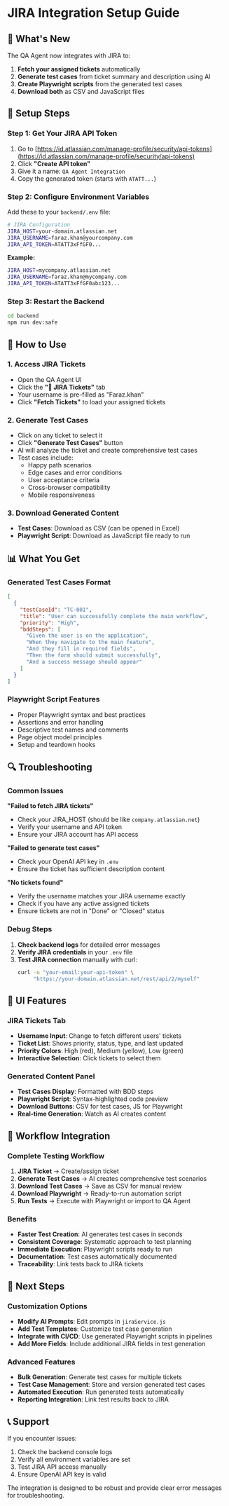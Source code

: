 # JIRA Integration Setup Guide

## 🎯 What's New

The QA Agent now integrates with JIRA to:
1. **Fetch your assigned tickets** automatically
2. **Generate test cases** from ticket summary and description using AI
3. **Create Playwright scripts** from the generated test cases
4. **Download both** as CSV and JavaScript files

## 🔧 Setup Steps

### Step 1: Get Your JIRA API Token

1. Go to [https://id.atlassian.com/manage-profile/security/api-tokens](https://id.atlassian.com/manage-profile/security/api-tokens)
2. Click **"Create API token"**
3. Give it a name: `QA Agent Integration`
4. Copy the generated token (starts with `ATATT...`)

### Step 2: Configure Environment Variables

Add these to your `backend/.env` file:

```bash
# JIRA Configuration
JIRA_HOST=your-domain.atlassian.net
JIRA_USERNAME=faraz.khan@yourcompany.com
JIRA_API_TOKEN=ATATT3xFfGF0...
```

**Example:**
```bash
JIRA_HOST=mycompany.atlassian.net
JIRA_USERNAME=faraz.khan@mycompany.com
JIRA_API_TOKEN=ATATT3xFfGF0abc123...
```

### Step 3: Restart the Backend

```bash
cd backend
npm run dev:safe
```

## 🚀 How to Use

### 1. Access JIRA Tickets
- Open the QA Agent UI
- Click the **"🎫 JIRA Tickets"** tab
- Your username is pre-filled as "Faraz.khan"
- Click **"Fetch Tickets"** to load your assigned tickets

### 2. Generate Test Cases
- Click on any ticket to select it
- Click **"Generate Test Cases"** button
- AI will analyze the ticket and create comprehensive test cases
- Test cases include:
  - Happy path scenarios
  - Edge cases and error conditions
  - User acceptance criteria
  - Cross-browser compatibility
  - Mobile responsiveness

### 3. Download Generated Content
- **Test Cases**: Download as CSV (can be opened in Excel)
- **Playwright Script**: Download as JavaScript file ready to run

## 📊 What You Get

### Generated Test Cases Format
```json
[
  {
    "testCaseId": "TC-001",
    "title": "User can successfully complete the main workflow",
    "priority": "High",
    "bddSteps": [
      "Given the user is on the application",
      "When they navigate to the main feature",
      "And they fill in required fields",
      "Then the form should submit successfully",
      "And a success message should appear"
    ]
  }
]
```

### Playwright Script Features
- Proper Playwright syntax and best practices
- Assertions and error handling
- Descriptive test names and comments
- Page object model principles
- Setup and teardown hooks

## 🔍 Troubleshooting

### Common Issues

**"Failed to fetch JIRA tickets"**
- Check your JIRA_HOST (should be like `company.atlassian.net`)
- Verify your username and API token
- Ensure your JIRA account has API access

**"Failed to generate test cases"**
- Check your OpenAI API key in `.env`
- Ensure the ticket has sufficient description content

**"No tickets found"**
- Verify the username matches your JIRA username exactly
- Check if you have any active assigned tickets
- Ensure tickets are not in "Done" or "Closed" status

### Debug Steps

1. **Check backend logs** for detailed error messages
2. **Verify JIRA credentials** in your `.env` file
3. **Test JIRA connection** manually with curl:
   ```bash
   curl -u "your-email:your-api-token" \
        "https://your-domain.atlassian.net/rest/api/2/myself"
   ```

## 📱 UI Features

### JIRA Tickets Tab
- **Username Input**: Change to fetch different users' tickets
- **Ticket List**: Shows priority, status, type, and last updated
- **Priority Colors**: High (red), Medium (yellow), Low (green)
- **Interactive Selection**: Click tickets to select them

### Generated Content Panel
- **Test Cases Display**: Formatted with BDD steps
- **Playwright Script**: Syntax-highlighted code preview
- **Download Buttons**: CSV for test cases, JS for Playwright
- **Real-time Generation**: Watch as AI creates content

## 🔄 Workflow Integration

### Complete Testing Workflow
1. **JIRA Ticket** → Create/assign ticket
2. **Generate Test Cases** → AI creates comprehensive test scenarios
3. **Download Test Cases** → Save as CSV for manual review
4. **Download Playwright** → Ready-to-run automation script
5. **Run Tests** → Execute with Playwright or import to QA Agent

### Benefits
- **Faster Test Creation**: AI generates test cases in seconds
- **Consistent Coverage**: Systematic approach to test planning
- **Immediate Execution**: Playwright scripts ready to run
- **Documentation**: Test cases automatically documented
- **Traceability**: Link tests back to JIRA tickets

## 🚀 Next Steps

### Customization Options
- **Modify AI Prompts**: Edit prompts in `jiraService.js`
- **Add Test Templates**: Customize test case generation
- **Integrate with CI/CD**: Use generated Playwright scripts in pipelines
- **Add More Fields**: Include additional JIRA fields in test generation

### Advanced Features
- **Bulk Generation**: Generate test cases for multiple tickets
- **Test Case Management**: Store and version generated test cases
- **Automated Execution**: Run generated tests automatically
- **Reporting Integration**: Link test results back to JIRA

## 📞 Support

If you encounter issues:
1. Check the backend console logs
2. Verify all environment variables are set
3. Test JIRA API access manually
4. Ensure OpenAI API key is valid

The integration is designed to be robust and provide clear error messages for troubleshooting.
